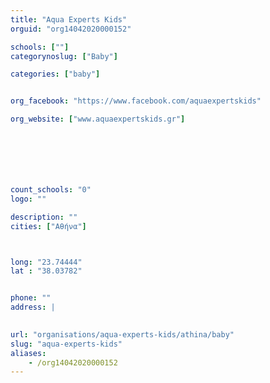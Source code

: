 ```yaml
---
title: "Aqua Experts Kids"
orguid: "org14042020000152"

schools: [""]
categorynoslug: ["Baby"]

categories: ["baby"]


org_facebook: "https://www.facebook.com/aquaexpertskids"

org_website: ["www.aquaexpertskids.gr"]







count_schools: "0"
logo: ""

description: ""
cities: ["Αθήνα"]



long: "23.74444"
lat : "38.03782"


phone: ""
address: |
    

url: "organisations/aqua-experts-kids/athina/baby"
slug: "aqua-experts-kids"
aliases:
    - /org14042020000152
---
```



